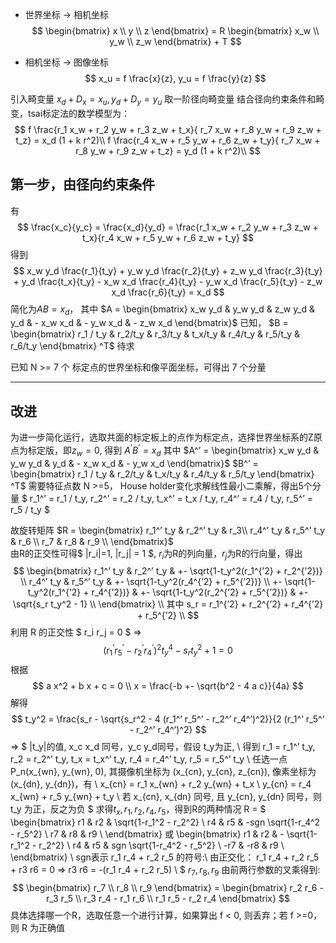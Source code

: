 
- 世界坐标 -> 相机坐标
$$
\begin{bmatrix} x \\ y \\ z \end{bmatrix} = 
R \begin{bmatrix} x_w \\ y_w \\ z_w \end{bmatrix} + T 
$$

- 相机坐标 -> 图像坐标
$$
x_u = f \frac{x}{z}, y_u = f \frac{y}{z}
$$

引入畸变量 $x_d + D_x = x_u, y_d + D_y = y_u$ 取一阶径向畸变量
结合径向约束条件和畸变，tsai标定法的数学模型为：
$$
f \frac{r_1 x_w + r_2 y_w + r_3 z_w + t_x}{ r_7 x_w + r_8 y_w + r_9 z_w + t_z} = x_d (1 + k r^2)\\
f \frac{r_4 x_w + r_5 y_w + r_6 z_w + t_y}{ r_7 x_w + r_8 y_w + r_9 z_w + t_z} = y_d (1 + k r^2)\\
$$

## 第一步，由径向约束条件
有
$$
\frac{x_c}{y_c} = \frac{x_d}{y_d} = \frac{r_1 x_w + r_2 y_w + r_3 z_w + t_x}{r_4 x_w + r_5 y_w + r_6 z_w + t_y}
$$
得到
$$
x_w y_d \frac{r_1}{t_y} + y_w y_d \frac{r_2}{t_y} + z_w y_d \frac{r_3}{t_y} + y_d \frac{t_x}{t_y} - x_w x_d \frac{r_4}{t_y} - y_w x_d \frac{r_5}{t_y} - z_w x_d \frac{r_6}{t_y} = x_d
$$
简化为$A B = x_d$，
其中 $A = \begin{bmatrix} x_w y_d & y_w y_d & z_w y_d & y_d & - x_w x_d & - y_w x_d & - z_w x_d \end{bmatrix}$ 已知，
$B = \begin{bmatrix} r_1 / t_y & r_2/t_y & r_3/t_y & t_x/t_y & r_4/t_y & r_5/t_y & r_6/t_y \end{bmatrix} ^T$ 待求

已知 N >= 7 个 标定点的世界坐标和像平面坐标，可得出 7 个分量

----
## 改进
为进一步简化运行，选取共面的标定板上的点作为标定点，选择世界坐标系的Z原点为标定版，即$z_w=0$,
得到 $A^’ B^’ = x_d$
其中 $A^’ = \begin{bmatrix} x_w y_d & y_w y_d & y_d & - x_w x_d & - y_w x_d \end{bmatrix}$
$B^’ = \begin{bmatrix} r_1 / t_y & r_2/t_y & t_x/t_y & r_4/t_y & r_5/t_y \end{bmatrix} ^T$
需要特征点数 N >=5， House holder变化求解线性最小二乘解，得出5个分量
$ r_1^’ = r_1 / t_y, r_2^’ = r_2 / t_y, t_x^’ = t_x / t_y, r_4^’ = r_4 / t_y, r_5^’ = r_5 / t_y $

故旋转矩阵 $R = 
\begin{bmatrix} 
 r_1^’ t_y & r_2^’ t_y & r_3\\
 r_4^’ t_y & r_5^’ t_y & r_6 \\
 r_7 & r_8 & r_9 \\
\end{bmatrix}$  
由R的正交性可得$ |r_i|=1, |r_j| = 1 $, $r_i$为R的列向量，$r_j$为R的行向量，得出
$$
\begin{bmatrix} 
 r_1^’ t_y & r_2^’ t_y & +- \sqrt{1-t_y^2(r_1^{’2} + r_2^{’2})} \\
 r_4^’ t_y & r_5^’ t_y & +- \sqrt{1-t_y^2(r_4^{’2} + r_5^{’2})} \\
 +- \sqrt{1-t_y^2(r_1^{’2} + r_4^{’2})} & +- \sqrt{1-t_y^2(r_2^{’2} + r_5^{’2})} & +- \sqrt{s_r t_y^2 - 1} \\
\end{bmatrix} \\
其中 s_r = r_1^{’2} + r_2^{’2} + r_4^{’2} + r_5^{’2} \\
$$
利用 R 的正交性 $ r_i r_j = 0 $ => 
$$ (r_1^’ r_5^’ - r_2^’ r_4^’)^2 t_y^4 - s_r t_y ^ 2 + 1 = 0 $$
根据
$$
a x^2 + b x + c = 0 \\
x = \frac{-b +- \sqrt{b^2 - 4 a c}}{4a}
$$
解得 
$$
t_y^2 = \frac{s_r - \sqrt{s_r^2 - 4 (r_1^’ r_5^’ - r_2^’ r_4^’)^2}}{2 (r_1^’ r_5^’ - r_2^’ r_4^’)^2}
$$ 
=> $
|t_y|的值, x_c x_d 同号，y_c y_d同号，假设 t_y为正, \\
得到 r_1 = r_1^’ t_y, r_2 = r_2^’ t_y, t_x = t_x^’ t_y, r_4 = r_4^’ t_y, r_5 = r_5^’ t_y \\
任选一点 P_n(x_{wn}, y_{wn}, 0), 其摄像机坐标为 (x_{cn}, y_{cn}, z_{cn}), 像素坐标为 (x_{dn}, y_{dn})，有 \\
x_{cn} = r_1 x_{wn} + r_2 y_{wn} + t_x \\
y_{cn} = r_4 x_{wn} + r_5 y_{wn} + t_y \\
若 x_{cn}, x_{dn} 同号, 且 y_{cn}, y_{dn} 同号，则 t_y 为正，反之为负
$
求得$t_x, r_1, r_2, r_4, r_5$，得到R的两种情况
R = $
\begin{bmatrix}
r1 & r2 & \sqrt{1-r_1^2 - r_2^2} \\
r4 & r5 & -sgn \sqrt{1-r_4^2 - r_5^2} \\
r7 & r8 & r9 \\
\end{bmatrix} 
 或 
\begin{bmatrix}
r1 & r2 & - \sqrt{1-r_1^2 - r_2^2} \\
r4 & r5 & sgn \sqrt{1-r_4^2 - r_5^2} \\
-r7 & -r8 & r9 \\
\end{bmatrix} \\
sgn表示 r_1 r_4 + r_2 r_5 的符号:\\
由正交化： r_1 r_4 + r_2 r_5 + r3 r6 = 0 => r3 r6 = -(r_1 r_4 + r_2 r_5) \\
$
$r_7,r_8,r_9$ 由前两行参数的叉乘得到:
$$
\begin{bmatrix}
r_7 \\ r_8 \\ r_9
\end{bmatrix} = \begin{bmatrix}
r_2 r_6 - r_3 r_5 \\ r_3 r_4 - r_1 r_6 \\ r_1 r_5 - r_2 r_4
\end{bmatrix} 
$$
具体选择哪一个R，选取任意一个进行计算，如果算出 f < 0, 则丢弃；若 f >=0，则 R 为正确值
